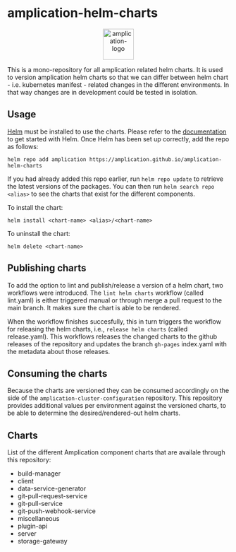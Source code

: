 # amplication-helm-charts

<p align="center">
  <a href="https://amplication.com" target="_blank">
    <img alt="amplication-logo" height="70" alt="Amplication Logo" src="https://amplication.com/images/amplication-logo-purple.svg"/>
  </a>
</p>

This is a mono-repository for all amplication related helm charts. It is used to version amplication helm charts so that we can differ between helm chart - i.e. kubernetes manifest - related changes in the different environments. In that way changes are in development could be tested in isolation.

## Usage

[Helm](https://helm.sh) must be installed to use the charts. Please refer to the [documentation](https://helm.sh/docs) to get started with Helm. Once Helm has been set up correctly, add the repo as follows:

```shell
helm repo add amplication https://amplication.github.io/amplication-helm-charts
```

If you had already added this repo earlier, run `helm repo update` to retrieve the latest versions of the packages. You can then run `helm search repo <alias>` to see the charts that exist for the different components.

To install the <chart-name> chart:

```shell
helm install <chart-name> <alias>/<chart-name>
```

To uninstall the <chart-name> chart:

```shell
helm delete <chart-name>
```

## Publishing charts
To add the option to lint and publish/release a version of a helm chart, two workflows were introduced. The `lint helm charts` workflow (called lint.yaml) is either triggered manual or through merge a pull request to the main branch. It makes sure the chart is able to be rendered.

When the workflow finishes succesfully, this in turn triggers the workflow for releasing the helm charts, i.e., `release helm charts` (called release.yaml). This workflows releases the changed charts to the github releases of the repository and updates the branch `gh-pages` index.yaml with the metadata about those releases.

## Consuming the charts
Because the charts are versioned they can be consumed accordingly on the side of the `amplication-cluster-configuration` repository. This repository provides additional values per environment against the versioned charts, to be able to determine the desired/rendered-out helm charts.

## Charts

List of the different Amplication component charts that are availale through this repository:

- build-manager
- client
- data-service-generator
- git-pull-request-service
- git-pull-service
- git-push-webhook-service
- miscellaneous
- plugin-api
- server
- storage-gateway
